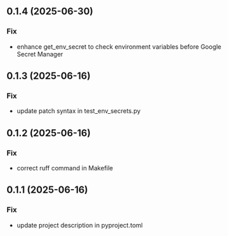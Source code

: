 ## 0.1.4 (2025-06-30)

### Fix

- enhance get_env_secret to check environment variables before Google Secret Manager

## 0.1.3 (2025-06-16)

### Fix

- update patch syntax in test_env_secrets.py

## 0.1.2 (2025-06-16)

### Fix

- correct ruff command in Makefile

## 0.1.1 (2025-06-16)

### Fix

- update project description in pyproject.toml
